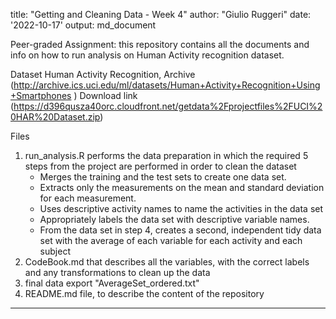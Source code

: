 
title: "Getting and Cleaning Data - Week 4"
author: "Giulio Ruggeri"
date: '2022-10-17'
output: md_document

Peer-graded Assignment: this repository contains all the documents and info on how to run analysis on Human Activity recognition dataset.

Dataset
Human Activity Recognition, Archive (http://archive.ics.uci.edu/ml/datasets/Human+Activity+Recognition+Using+Smartphones )
Download link (https://d396qusza40orc.cloudfront.net/getdata%2Fprojectfiles%2FUCI%20HAR%20Dataset.zip)

Files
1) run_analysis.R performs the data preparation in which the required 5 steps from the project are performed in order to clean the dataset
   - Merges the training and the test sets to create one data set.
   - Extracts only the measurements on the mean and standard deviation for each measurement.
   - Uses descriptive activity names to name the activities in the data set
   - Appropriately labels the data set with descriptive variable names.
   - From the data set in step 4, creates a second, independent tidy data set with the average of each variable for each activity and each subject
2) CodeBook.md that describes all the variables, with the correct labels and any transformations to clean up the data
3) final data export "AverageSet_ordered.txt"
4) README.md file, to describe the content of the repository

---


